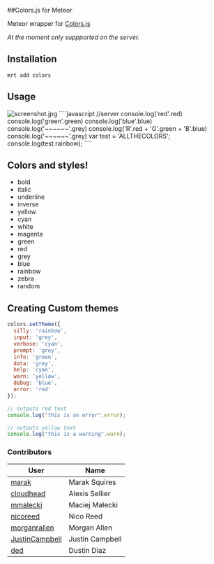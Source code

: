 ##Colors.js for Meteor

Meteor wrapper for [Colors.js](https://github.com/Marak/colors.js)  

_At the moment only suppported on the server._  


## Installation

    mrt add colors

## Usage
<img src="https://raw.githubusercontent.com/nooitaf/meteor-colors/master/screenshot.jpg" alt="screenshot.jpg">
````javascript
//server
console.log('red'.red)
console.log('green'.green)
console.log('blue'.blue)
console.log('~~~~~~'.grey)
console.log('R'.red + 'G'.green + 'B'.blue)
console.log('~~~~~~'.grey)
var test = 'ALLTHECOLORS';
console.log(test.rainbow);
````

## Colors and styles!

- bold
- italic
- underline
- inverse
- yellow
- cyan
- white
- magenta
- green
- red
- grey
- blue
- rainbow
- zebra
- random


## Creating Custom themes

````javascript
colors.setTheme({
  silly: 'rainbow',
  input: 'grey',
  verbose: 'cyan',
  prompt: 'grey',
  info: 'green',
  data: 'grey',
  help: 'cyan',
  warn: 'yellow',
  debug: 'blue',
  error: 'red'
});

// outputs red text
console.log("this is an error".error);

// outputs yellow text
console.log("this is a warning".warn);
````


### Contributors 

| User | Name |
| ----- | ----- |
| [marak](https://github.com/marak)                     | Marak Squires     |
| [cloudhead](https://github.com/cloudhead)             | Alexis Sellier    |
| [mmalecki](https://github.com/mmalecki)               | Maciej Małecki    |
| [nicoreed](https://github.com/nicoreed)               | Nico Reed         |
| [morganrallen](https://github.com/morganrallen)       | Morgan Allen      |
| [JustinCampbell](https://github.com/JustinCampbell)   | Justin Campbell   |
| [ded](https://github.com/ded)                         | Dustin Diaz       |
